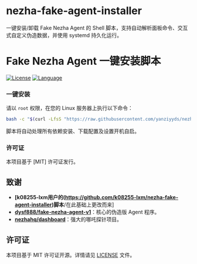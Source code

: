 # nezha-fake-agent-installer
一键安装/卸载 Fake Nezha Agent 的 Shell 脚本，支持自动解析面板命令、交互式自定义伪造数据，并使用 systemd 持久化运行。

# Fake Nezha Agent 一键安装脚本

[![License](https://img.shields.io/badge/license-MIT-green.svg)](LICENSE)
[![Language](https://img.shields.io/badge/language-Shell-blue.svg)](./fake_agent.sh)

### 一键安装

请以 `root` 权限，在您的 Linux 服务器上执行以下命令：

```bash
bash -c "$(curl -LfsS "https://raw.githubusercontent.com/yanziyyds/nezha-fake-agent-installer/main/fake_agent.sh?$(date +%s)")"
```

脚本将自动处理所有依赖安装、下载配置及设置开机自启。



### 许可证

本项目基于 [MIT] 许可证发行。

## 致谢

-   **[k08255-lxm用户的(https://github.com/k08255-lxm/nezha-fake-agent-installer)脚本**/在此基础上更改而来]
-   **[dysf888/fake-nezha-agent-v1](https://github.com/dysf888/fake-nezha-agent-v1)**：核心的伪造版 Agent 程序。
-   **[nezhahq/dashboard](https://github.com/nezhahq/dashboard)**：强大的哪吒探针项目。

## 许可证

本项目基于 MIT 许可证开源。详情请见 [LICENSE](LICENSE) 文件。
